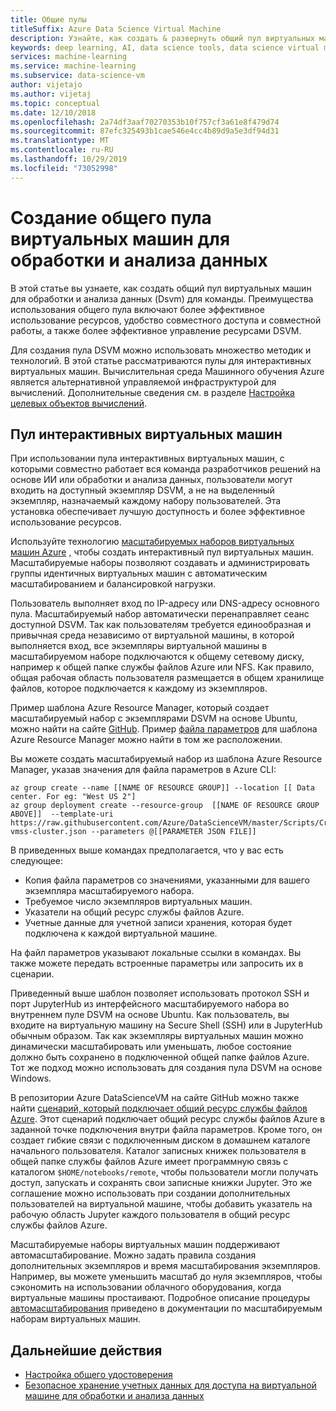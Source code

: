 ```yaml
---
title: Общие пулы
titleSuffix: Azure Data Science Virtual Machine
description: Узнайте, как создать & развернуть общий пул виртуальных машин для обработки и анализа данных (Dsvm) в качестве общего ресурса для команды.
keywords: deep learning, AI, data science tools, data science virtual machine, geospatial analytics, team data science process
services: machine-learning
ms.service: machine-learning
ms.subservice: data-science-vm
author: vijetajo
ms.author: vijetaj
ms.topic: conceptual
ms.date: 12/10/2018
ms.openlocfilehash: 2a74df3aaf70270353b10f757cf3a61e8f479d74
ms.sourcegitcommit: 87efc325493b1cae546e4cc4b89d9a5e3df94d31
ms.translationtype: MT
ms.contentlocale: ru-RU
ms.lasthandoff: 10/29/2019
ms.locfileid: "73052998"
---
```

# <a name="create-a-shared-pool-of-data-science-virtual-machines"></a>Создание общего пула виртуальных машин для обработки и анализа данных

В этой статье вы узнаете, как создать общий пул виртуальных машин для обработки и анализа данных (Dsvm) для команды. Преимущества использования общего пула включают более эффективное использование ресурсов, удобство совместного доступа и совместной работы, а также более эффективное управление ресурсами DSVM.

Для создания пула DSVM можно использовать множество методик и технологий. В этой статье рассматриваются пулы для интерактивных виртуальных машин. Вычислительная среда Машинного обучения Azure является альтернативной управляемой инфраструктурой для вычислений. Дополнительные сведения см. в разделе [Настройка целевых объектов вычислений](../service/how-to-set-up-training-targets.md#amlcompute).

## <a name="interactive-vm-pool"></a>Пул интерактивных виртуальных машин

При использовании пула интерактивных виртуальных машин, с которыми совместно работает вся команда разработчиков решений на основе ИИ или обработки и анализа данных, пользователи могут входить на доступный экземпляр DSVM, а не на выделенный экземпляр, назначаемый каждому набору пользователей. Эта установка обеспечивает лучшую доступность и более эффективное использование ресурсов.

Используйте технологию [масштабируемых наборов виртуальных машин Azure](https://docs.microsoft.com/azure/virtual-machine-scale-sets/) , чтобы создать интерактивный пул виртуальных машин. Масштабируемые наборы позволяют создавать и администрировать группы идентичных виртуальных машин с автоматическим масштабированием и балансировкой нагрузки.

Пользователь выполняет вход по IP-адресу или DNS-адресу основного пула. Масштабируемый набор автоматически перенаправляет сеанс доступной DSVM. Так как пользователям требуется единообразная и привычная среда независимо от виртуальной машины, в которой выполняется вход, все экземпляры виртуальной машины в масштабируемом наборе подключаются к общему сетевому диску, например к общей папке службы файлов Azure или NFS. Как правило, общая рабочая область пользователя размещается в общем хранилище файлов, которое подключается к каждому из экземпляров.

Пример шаблона Azure Resource Manager, который создает масштабируемый набор с экземплярами DSVM на основе Ubuntu, можно найти на сайте [GitHub](https://raw.githubusercontent.com/Azure/DataScienceVM/master/Scripts/CreateDSVM/Ubuntu/dsvm-vmss-cluster.json). Пример [файла параметров](https://raw.githubusercontent.com/Azure/DataScienceVM/master/Scripts/CreateDSVM/Ubuntu/dsvm-vmss-cluster.parameters.json) для шаблона Azure Resource Manager можно найти в том же расположении.

Вы можете создать масштабируемый набор из шаблона Azure Resource Manager, указав значения для файла параметров в Azure CLI:

```
az group create --name [[NAME OF RESOURCE GROUP]] --location [[ Data center. For eg: "West US 2"]
az group deployment create --resource-group  [[NAME OF RESOURCE GROUP ABOVE]]  --template-uri https://raw.githubusercontent.com/Azure/DataScienceVM/master/Scripts/CreateDSVM/Ubuntu/dsvm-vmss-cluster.json --parameters @[[PARAMETER JSON FILE]]
```
В приведенных выше командах предполагается, что у вас есть следующее:
* Копия файла параметров со значениями, указанными для вашего экземпляра масштабируемого набора.
* Требуемое число экземпляров виртуальных машин.
* Указатели на общий ресурс службы файлов Azure.
* Учетные данные для учетной записи хранения, которая будет подключена к каждой виртуальной машине.

На файл параметров указывают локальные ссылки в командах. Вы также можете передать встроенные параметры или запросить их в сценарии.  

Приведенный выше шаблон позволяет использовать протокол SSH и порт JupyterHub из интерфейсного масштабируемого набора во внутреннем пуле DSVM на основе Ubuntu. Как пользователь, вы входите на виртуальную машину на Secure Shell (SSH) или в JupyterHub обычным образом. Так как экземпляры виртуальных машин можно динамически масштабировать или уменьшать, любое состояние должно быть сохранено в подключенной общей папке файлов Azure. Тот же подход можно использовать для создания пула DSVM на основе Windows.

В репозитории Azure DataScienceVM на сайте GitHub можно также найти [сценарий, который подключает общий ресурс службы файлов Azure](https://raw.githubusercontent.com/Azure/DataScienceVM/master/Extensions/General/mountazurefiles.sh). Этот сценарий подключает общий ресурс службы файлов Azure в заданной точке подключения внутри файла параметров. Кроме того, он создает гибкие связи с подключенным диском в домашнем каталоге начального пользователя. Каталог записных книжек пользователя в общей папке службы файлов Azure имеет программную связь с каталогом `$HOME/notebooks/remote`, чтобы пользователи могли получать доступ, запускать и сохранять свои записные книжки Jupyter. Это же соглашение можно использовать при создании дополнительных пользователей на виртуальной машине, чтобы добавить указатель на рабочую область Jupyter каждого пользователя в общий ресурс службы файлов Azure.

Масштабируемые наборы виртуальных машин поддерживают автомасштабирование. Можно задать правила создания дополнительных экземпляров и время масштабирования экземпляров. Например, вы можете уменьшить масштаб до нуля экземпляров, чтобы сэкономить на использовании облачного оборудования, когда виртуальные машины простаивают. Подробное описание процедуры [автомасштабирования](https://docs.microsoft.com/azure/virtual-machine-scale-sets/virtual-machine-scale-sets-autoscale-overview) приведено в документации по масштабируемым наборам виртуальных машин.

## <a name="next-steps"></a>Дальнейшие действия

* [Настройка общего удостоверения](dsvm-common-identity.md)
* [Безопасное хранение учетных данных для доступа на виртуальной машине для обработки и анализа данных](dsvm-secure-access-keys.md)















